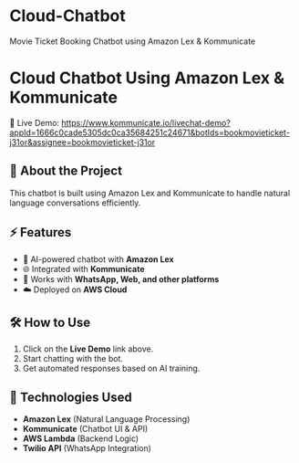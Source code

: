 # Cloud-Chatbot
Movie Ticket Booking Chatbot using Amazon Lex &amp; Kommunicate
# Cloud Chatbot Using Amazon Lex & Kommunicate

🚀 Live Demo: https://www.kommunicate.io/livechat-demo?appId=1666c0cade5305dc0ca35684251c24671&botIds=bookmovieticket-j31or&assignee=bookmovieticket-j31or

## 📌 About the Project
This chatbot is built using Amazon Lex and Kommunicate to handle natural language conversations efficiently.

## ⚡ Features
- 🤖 AI-powered chatbot with **Amazon Lex**
- 🌐 Integrated with **Kommunicate**
- 📲 Works with **WhatsApp, Web, and other platforms**
- ☁️ Deployed on **AWS Cloud**

## 🛠️ How to Use
1. Click on the **Live Demo** link above.
2. Start chatting with the bot.
3. Get automated responses based on AI training.


## 🚀 Technologies Used
- **Amazon Lex** (Natural Language Processing)
- **Kommunicate** (Chatbot UI & API)
- **AWS Lambda** (Backend Logic)
- **Twilio API** (WhatsApp Integration)


